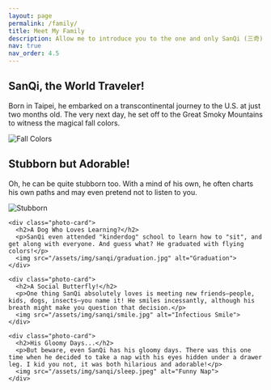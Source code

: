```yaml
---
layout: page
permalink: /family/
title: Meet My Family
description: Allow me to introduce you to the one and only SanQi (三奇), my Shiba Inu, yes, the one on Dogecoin! He's been my loyal companion through the challenging times of my Ph.D. study.
nav: true
nav_order: 4.5
---
```


<div class="family-content">
  <div class="hero-section">
    <h2>SanQi, the World Traveler!</h2>
    <p>Born in Taipei, he embarked on a transcontinental journey to the U.S. at just two months old. The very next day, he set off to the Great Smoky Mountains to witness the magical fall colors.</p>
    <img src="/assets/img/sanqi/fallcolor.jpg" alt="Fall Colors">
  </div>

  <div class="photo-grid">
    <div class="photo-card">
      <h2>Stubborn but Adorable!</h2>
      <p>Oh, he can be quite stubborn too. With a mind of his own, he often charts his own paths and may even pretend not to listen to you.</p>
      <img src="/assets/img/sanqi/stubborn.jpg" alt="Stubborn">
    </div>
    
    <div class="photo-card">
      <h2>A Dog Who Loves Learning?</h2>
      <p>SanQi even attended "kinderdog" school to learn how to "sit", and get along with everyone. And guess what? He graduated with flying colors!</p>
      <img src="/assets/img/sanqi/graduation.jpg" alt="Graduation">
    </div>

    <div class="photo-card">
      <h2>A Social Butterfly!</h2>
      <p>One thing SanQi absolutely loves is meeting new friends—people, kids, dogs, insects—you name it! He smiles incessantly, although his breath might make you question that decision.</p>
      <img src="/assets/img/sanqi/smile.jpg" alt="Infectious Smile">
    </div>

    <div class="photo-card">
      <h2>His Gloomy Days...</h2>
      <p>But beware, even SanQi has his gloomy days. There was this one time when he decided to take a nap with his eyes hidden under a drawer leg. I kid you not, it was both hilarious and adorable!</p>
      <img src="/assets/img/sanqi/sleep.jpeg" alt="Funny Nap">
    </div>
  </div>
</div>
